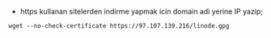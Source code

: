* https kullanan sitelerden indirme yapmak icin domain adi yerine IP yazip;
```
wget --no-check-certificate https://97.107.139.216/linode.gpg
```
